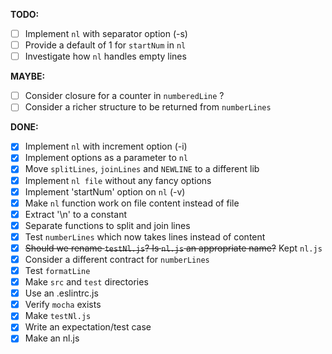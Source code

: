 **TODO:**

- [ ] Implement `nl` with separator option (-s)
- [ ] Provide a default of 1 for `startNum` in `nl`
- [ ] Investigate how `nl` handles empty lines

**MAYBE:**

- [ ] Consider closure for a counter in `numberedLine` ?
- [ ] Consider a richer structure to be returned from `numberLines`

**DONE:**

- [x] Implement `nl` with increment option (-i)
- [x] Implement options as a parameter to `nl`
- [x] Move `splitLines`, `joinLines` and `NEWLINE` to a different lib
- [x] Implement `nl file` without any fancy options
- [x] Implement 'startNum' option on `nl` (-v)
- [x] Make `nl` function work on file content instead of file
- [x] Extract '\n' to a constant
- [x] Separate functions to split and join lines
- [x] Test `numberLines` which now takes lines instead of content
- [x] ~~Should we rename `testNl.js`? Is `nl.js` an appropriate name?~~ Kept `nl.js`
- [x] Consider a different contract for `numberLines`
- [x] Test `formatLine`
- [x] Make `src` and `test` directories
- [x] Use an .eslintrc.js
- [x] Verify `mocha` exists
- [x] Make `testNl.js`
- [x] Write an expectation/test case
- [x] Make an nl.js
